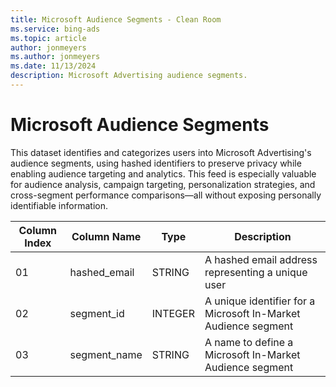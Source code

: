 ```yaml
---
title: Microsoft Audience Segments - Clean Room
ms.service: bing-ads
ms.topic: article
author: jonmeyers
ms.author: jonmeyers
ms.date: 11/13/2024
description: Microsoft Advertising audience segments.
---
```

# Microsoft Audience Segments

This dataset identifies and categorizes users into Microsoft Advertising's audience segments, using hashed identifiers to preserve privacy while enabling audience targeting and analytics. This feed is especially valuable for audience analysis, campaign targeting, personalization strategies, and cross-segment performance comparisons—all without exposing personally identifiable information.

| Column Index | Column Name   | Type    | Description                                                        |
|--------------|----------------|---------|--------------------------------------------------------------------|
| 01           | hashed_email   | STRING  | A hashed email address representing a unique user                 |
| 02           | segment_id     | INTEGER | A unique identifier for a Microsoft In-Market Audience segment    |
| 03           | segment_name   | STRING  | A name to define a Microsoft In-Market Audience segment           |
